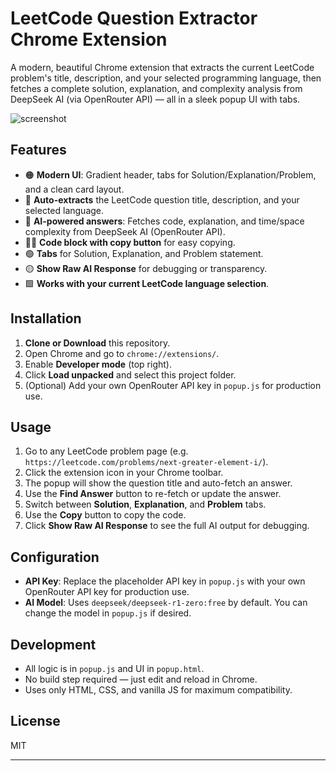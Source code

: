# LeetCode Question Extractor Chrome Extension

A modern, beautiful Chrome extension that extracts the current LeetCode problem's title, description, and your selected programming language, then fetches a complete solution, explanation, and complexity analysis from DeepSeek AI (via OpenRouter API) — all in a sleek popup UI with tabs.

![screenshot](screenshot.png)

## Features

- 🟠 **Modern UI**: Gradient header, tabs for Solution/Explanation/Problem, and a clean card layout.
- 📝 **Auto-extracts** the LeetCode question title, description, and your selected language.
- 🤖 **AI-powered answers**: Fetches code, explanation, and time/space complexity from DeepSeek AI (OpenRouter API).
- 🧑‍💻 **Code block with copy button** for easy copying.
- 🟢 **Tabs** for Solution, Explanation, and Problem statement.
- 🟡 **Show Raw AI Response** for debugging or transparency.
- 🟩 **Works with your current LeetCode language selection**.

## Installation

1. **Clone or Download** this repository.
2. Open Chrome and go to `chrome://extensions/`.
3. Enable **Developer mode** (top right).
4. Click **Load unpacked** and select this project folder.
5. (Optional) Add your own OpenRouter API key in `popup.js` for production use.

## Usage

1. Go to any LeetCode problem page (e.g. `https://leetcode.com/problems/next-greater-element-i/`).
2. Click the extension icon in your Chrome toolbar.
3. The popup will show the question title and auto-fetch an answer.
4. Use the **Find Answer** button to re-fetch or update the answer.
5. Switch between **Solution**, **Explanation**, and **Problem** tabs.
6. Use the **Copy** button to copy the code.
7. Click **Show Raw AI Response** to see the full AI output for debugging.

## Configuration

- **API Key**: Replace the placeholder API key in `popup.js` with your own OpenRouter API key for production use.
- **AI Model**: Uses `deepseek/deepseek-r1-zero:free` by default. You can change the model in `popup.js` if desired.

## Development

- All logic is in `popup.js` and UI in `popup.html`.
- No build step required — just edit and reload in Chrome.
- Uses only HTML, CSS, and vanilla JS for maximum compatibility.

## License

MIT

---
